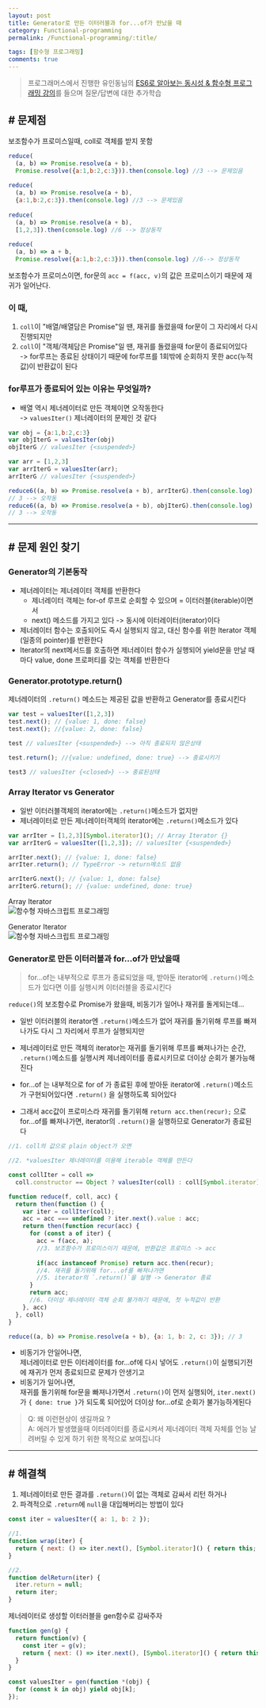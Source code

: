 ```yaml
---
layout: post
title: Generator로 만든 이터러블과 for...of가 만났을 때
category: Functional-programming
permalink: /Functional-programming/:title/

tags: [함수형 프로그래밍]
comments: true
---
```


>프로그래머스에서 진행한 유인동님의 [ES6로 알아보는 동시성 & 함수형 프로그래밍 강의](https://programmers.co.kr/learn/courses/3409)를 들으며 질문/답변에 대한 추가학습

## # 문제점

보조함수가 프로미스일때, coll로 객체를 받지 못함

```js
reduce(
  (a, b) => Promise.resolve(a + b),
  Promise.resolve({a:1,b:2,c:3})).then(console.log) //3 --> 문제있음
  
reduce(
  (a, b) => Promise.resolve(a + b),
  {a:1,b:2,c:3}).then(console.log) //3 --> 문제있음
  
reduce(
  (a, b) => Promise.resolve(a + b),
  [1,2,3]).then(console.log) //6 --> 정상동작
  
reduce(
  (a, b) => a + b,
  Promise.resolve({a:1,b:2,c:3})).then(console.log) //6--> 정상동작
```

보조함수가 프로미스이면, for문의 `acc = f(acc, v)`의 값은 프로미스이기 때문에 재귀가 일어난다. 

### 이 때, 
1. `coll`이 "배열/배열담은 Promise"일 땐, 재귀를 돌렸을때 for문이 그 자리에서 다시 진행되지만
2. `coll`이 "객체/객체담은 Promise"일 땐, 재귀를 돌렸을때 for문이 종료되어있다  
-> for루프는 종료된 상태이기 때문에 for루프를 1회밖에 순회하지 못한 acc(누적값)이 반환값이 된다

### for루프가 종료되어 있는 이유는 무엇일까?
* 배열 역시 제너레이터로 만든 객체이면 오작동한다  
-> `valuesIter()` 제너레이터의 문제인 것 같다  

```js
var obj = {a:1,b:2,c:3}
var objIterG = valuesIter(obj)
objIterG // valuesIter {<suspended>}

var arr = [1,2,3]
var arrIterG = valuesIter(arr);
arrIterG // valuesIter {<suspended>}

reduce6((a, b) => Promise.resolve(a + b), arrIterG).then(console.log) 
// 3 --> 오작동
reduce6((a, b) => Promise.resolve(a + b), objIterG).then(console.log)
// 3 --> 오작동
```

---

## # 문제 원인 찾기

### Generator의 기본동작
* 제너레이터는 제너레이터 객체를 반환한다
  * 제너레이터 객체는 for-of 루프로 순회할 수 있으며 = 이터러블(iterable)이면서
  * next() 메소드를 가지고 있다 -> 동시에 이터레이터(iterator)이다
* 제너레이터 함수는 호출되어도 즉시 실행되지 않고, 대신 함수를 위한 Iterator 객체(일종의 pointer)를 반환한다
* Iterator의 next메서드를 호출하면 제너레이터 함수가 실행되어 yield문을 만날 때마다 value, done 프로퍼티를 갖는 객체를 반환한다

### Generator.prototype.return()
제너레이터의 `.return()` 메소드는 제공된 값을 반환하고 Generator를 종료시킨다

```js
var test = valuesIter([1,2,3])
test.next(); // {value: 1, done: false}
test.next(); //{value: 2, done: false}

test // valuesIter {<suspended>} --> 아직 종료되지 않은상태

test.return(); //{value: undefined, done: true} --> 종료시키기

test3 // valuesIter {<closed>} --> 종료된상태
```

### Array Iterator vs Generator

* 일반 이터러블객체의 iterator에는 `.return()`메소드가 없지만
* 제너레이터로 만든 제너레이터객체의 iterator에는 `.return()`메소드가 있다

```js
var arrIter = [1,2,3][Symbol.iterator](); // Array Iterator {}
var arrIterG = valuesIter([1,2,3]); // valuesIter {<suspended>}

arrIter.next(); // {value: 1, done: false}
arrIter.return(); // TypeError -> return메소드 없음

arrIterG.next(); // {value: 1, done: false}
arrIterG.return(); // {value: undefined, done: true}
```


Array Iterator  
![함수형 자바스크립트 프로그래밍]({{site.baseurl}}/img/array-iterator.png)

Generator Iterator  
![함수형 자바스크립트 프로그래밍]({{site.baseurl}}/img/generator-iterator.png)


### Generator로 만든 이터러블과 for...of가 만났을때

>for...of는 내부적으로 루프가 종료되었을 때, 받아둔 iterator에 `.return()`메소드가 있다면 이를 실행시켜 이터러블을 종료시킨다  

`reduce()`의 보조함수로 Promise가 왔을때, 비동기가 일어나 재귀를 돌게되는데...

* 일반 이터러블의 iterator엔 `.return()`메소드가 없어 재귀를 돌기위해 루프를 빠져나가도 다시 그 자리에서 루프가 실행되지만
* 제너레이터로 만든 객체의 iterator는 재귀를 돌기위해 루프를 빠져나가는 순간, `.return()`메소드를 실행시켜 제너레이터를 종료시키므로 더이상 순회가 불가능해진다

* for...of 는 내부적으로 for of 가 종료된 후에 받아둔 iterator에 `.return()`메소드가 구현되어있다면 `.return()` 을 실행하도록 되어있다
* 그래서 acc값이 프로미스라 재귀를 돌기위해 `return acc.then(recur);` 으로 for...of를 빠져나가면, iterator의 `.return()`을 실행하므로 Generator가 종료된다


```js
//1. coll의 값으로 plain object가 오면 

//2. *valuesIter 제너레이터를 이용해 iterable 객체를 만든다

const collIter = coll => 
  coll.constructor == Object ? valuesIter(coll) : coll[Symbol.iterator]();

function reduce(f, coll, acc) { 
  return then(function () {
    var iter = collIter(coll);
    acc = acc === undefined ? iter.next().value : acc;
    return then(function recur(acc) {
      for (const a of iter) {
        acc = f(acc, a); 
        //3. 보조함수가 프로미스이기 때문에, 반환값은 프로미스 -> acc
        
        if(acc instanceof Promise) return acc.then(recur);
        //4. 재귀를 돌기위해 for...of를 빠져나가면
        //5. iterator의 `.return()`을 실행 -> Generator 종료
      }
      return acc; 
      //6. 더이상 제너레이터 객체 순회 불가하기 때문에, 첫 누적값이 반환
    }, acc)
  }, coll)
}

reduce((a, b) => Promise.resolve(a + b), {a: 1, b: 2, c: 3}); // 3 
```

* 비동기가 안일어나면,  
제너레이터로 만든 이터레이터를 for...of에 다시 넣어도 `.return()`이 실행되기전에 재귀가 먼저 종료되므로 문제가 안생기고
* 비동기가 일어나면,  
재귀를 돌기위해 for문을 빠져나가면서 `.return()`이 먼저 실행되어, `iter.next()`가 `{ done: true }`가 되도록 되어있어 더이상 for...of로 순회가 불가능하게된다

>Q: 왜 이런현상이 생길까요 ?  
>A: 에러가 발생했을때 이터레이터를 종료시켜서 제너레이터 객체 자체를 언능 날려버릴 수 있게 하기 위한 목적으로 보여집니다

---

## # 해결책


1. 제너레이터로 만든 결과를 `.return()`이 없는 객체로 감싸서 리턴 하거나  
2. 파격적으로 `.return`에 `null`을 대입해버리는 방법이 있다

```js
const iter = valuesIter({ a: 1, b: 2 });

//1.
function wrap(iter) {
  return { next: () => iter.next(), [Symbol.iterator]() { return this; }};
}

//2.
function delReturn(iter) {
  iter.return = null;
  return iter;
}
```

제너레이터로 생성할 이터러블을 gen함수로 감싸주자

```js
function gen(g) {
  return function(v) {
    const iter = g(v);
    return { next: () => iter.next(), [Symbol.iterator]() { return this; } }
  }
}

const valuesIter = gen(function *(obj) {
  for (const k in obj) yield obj[k];
});
```